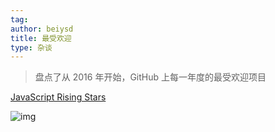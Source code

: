```yaml
---
tag:
author: beiysd
title: 最受欢迎
type: 杂谈
---
```


> 盘点了从 2016 年开始，GitHub 上每一年度的最受欢迎项目

[JavaScript Rising Stars](https://risingstars.js.org/2020/zh)

![img](/assets/md-imgs/follow.png)
